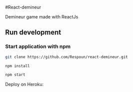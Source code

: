 #React-demineur

Demineur game made with ReactJs


## Run development

### Start application with npm
```bash
git clone https://github.com/Respoun/react-demineur.git

npm install

npm start

```

Deploy on Heroku:
```bash

```
